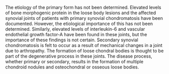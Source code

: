 The etiology of the primary form has not been determined. Elevated levels of bone morphogenic protein in the loose body lesions and the affected synovial joints of patients with primary synovial chondromatosis have been documented. However, the etiological importance of this has not been determined. Similarly, elevated levels of interleukin-6 and vascular endothelial growth factor-A have been found in these joints, but the importance of these findings is not certain. Secondary synovial chondromatosis is felt to occur as a result of mechanical changes in a joint due to arthropathy. The formation of loose chondral bodies is thought to be part of the degenerative process in these joints. The disease process, whether primary or secondary, results in the formation of multiple chondroid nodules and osteochondral or osseous loose bodies.